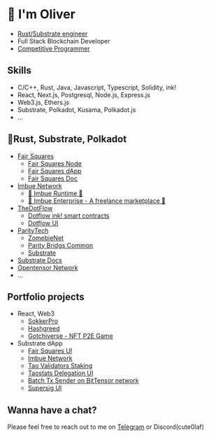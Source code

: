 # 👋 I'm Oliver
- [Rust/Substrate engineer](https://courses.edx.org/certificates/0056c3b6e66645f38a377635cdc13cbe)
- Full Stack Blockchain Developer
- [Competitive Programmer](https://www.codechef.com/users/cuteolaf)

## **Skills**
    
- C/C++, Rust, Java, Javascript, Typescript, Solidity, ink!
- React, Next.js, Postgresql, Node.js, Express.js
- Web3.js, Ethers.js
- Substrate, Polkadot, Kusama, Polkadot.js
- ...
    

## **💙Rust, Substrate, Polkadot**
- [Fair Squares](https://www.fair-squares.nl/)
    - [Fair Squares Node](https://github.com/fair-squares/fair-squares)
    - [Fair Squares dApp](https://github.com/fair-squares/fs-dapp)
    - [Fair Squares Doc](https://docs.fair-squares.nl)
- [Imbue Network](https://www.imbue.network)
    - [🚧 Imbue Runtime 🚧](https://github.com/imbuenetwork/imbue)
    - [🚧 Imbue Enterprise - A freelance marketplace 🚧](https://github.com/imbuenetwork/imbue-frontend)
- [TheDotFlow](https://github.com/w3f/Grants-Program/blob/master/applications/Dotflow.md)
    - [Dotflow ink! smart contracts](https://github.com/TheDotflow/dotflow-ink)
    - [Dotflow UI](https://github.com/TheDotflow/dotflow-ui)
- [ParityTech](https://github.com/paritytech)
    - [ZomebieNet](https://github.com/paritytech/zombienet/commits?author=cuteolaf)
    - [Parity Bridgs Common](https://github.com/paritytech/parity-bridges-common/commits?author=cuteolaf)
    - [Substrate](https://github.com/paritytech/substrate/commits?author=cuteolaf)
- [Substrate Docs](https://github.com/substrate-developer-hub/substrate-docs/commits?author=cuteolaf)
- [Opentensor Network](https://github.com/opentensor/subtensor)
- ...

## **Portfolio projects**
- React, Web3
    - [SokkerPro](https://sokkerpro.com)
    - [Hashgreed](https://hashgreed.com)
    - [Gotchiverse - NFT P2E Game](https://verse.aavegotchi.com)
- Substrate dApp
    - [Fair Squares UI](https://fair-squares.github.io/fs-dapp/)
    - [Imbue Network](https://staging.imbue.network/)
    - [Tao Validators Staking](https://staking.tao-validator.com/)
    - [Taostats Delegation UI](https://delegate.taostats.io/)
    - [Batch Tx Sender on BitTensor network](https://batch.tao-validator.com/)
    - [Supersig UI](https://github.com/decentration/supersig-ui/commits?author=cuteolaf)
## Wanna have a chat?
Please feel free to reach out to me on [Telegram](https://t.me/cuteolaf) or Discord(cute0laf)
